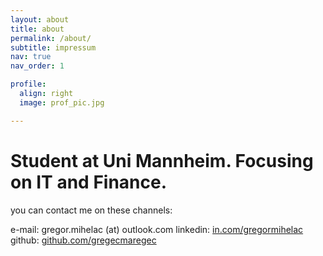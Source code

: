 ```yaml
---
layout: about
title: about
permalink: /about/
subtitle: impressum
nav: true
nav_order: 1

profile:
  align: right
  image: prof_pic.jpg

---
```


# Student at Uni Mannheim. Focusing on IT and Finance.

you can contact me on these channels:

e-mail: gregor.mihelac (at) outlook.com
linkedin: [in.com/gregormihelac](https://www.linkedin.com/in/gregormihelac/)
github: [github.com/gregecmaregec](https://github.com/gregecmaregec)


<br>
<br>
<br>
<br>
<br>
<br>
<br>
<br>
<br>
<br>
<br>
<br>
<br>
<br>
<br>
<br>
<br>
<br>
<br>
<br>
<br>
<br>
















<!-- This is an invisible piece of text. -->
